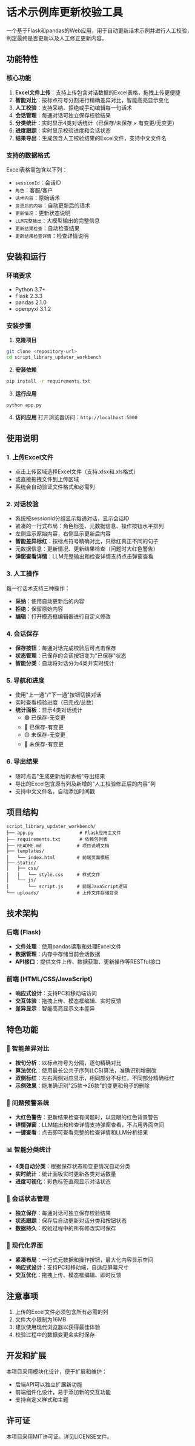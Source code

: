 # 话术示例库更新校验工具

一个基于Flask和pandas的Web应用，用于自动更新话术示例并进行人工校验，判定最终是否更新以及人工修正更新内容。

## 功能特性

### 核心功能
1. **Excel文件上传**：支持上传包含对话数据的Excel表格，拖拽上传更便捷
2. **智能对比**：按标点符号分割进行精确差异对比，智能高亮显示变化
3. **人工校验**：支持采纳、拒绝或手动编辑每一句话术
4. **会话管理**：每通对话可独立保存校验结果
5. **分类统计**：实时显示4类对话统计（已保存/未保存 × 有变更/无变更）
6. **进度跟踪**：实时显示校验进度和会话状态
7. **结果导出**：生成包含人工校验结果的Excel文件，支持中文文件名

### 支持的数据格式
Excel表格需包含以下列：
- `sessionId`：会话ID
- `角色`：客服/客户
- `话术内容`：原始话术
- `变更后的内容`：自动更新后的话术
- `更新情况`：更新状态说明
- `LLM完整输出`：大模型输出的完整信息
- `更新结果检查`：自动检查结果
- `更新结果检查详情`：检查详情说明

## 安装和运行

### 环境要求
- Python 3.7+
- Flask 2.3.3
- pandas 2.1.0
- openpyxl 3.1.2

### 安装步骤

1. **克隆项目**
```bash
git clone <repository-url>
cd script_library_updater_workbench
```

2. **安装依赖**
```bash
pip install -r requirements.txt
```

3. **运行应用**
```bash
python app.py
```

4. **访问应用**
打开浏览器访问：`http://localhost:5000`

## 使用说明

### 1. 上传Excel文件
- 点击上传区域选择Excel文件（支持.xlsx和.xls格式）
- 或直接拖拽文件到上传区域
- 系统会自动验证文件格式和必需列

### 2. 对话校验
- 系统按sessionId分组显示每通对话，显示会话ID
- 紧凑的一行式布局：角色标签、元数据信息、操作按钮水平排列
- 左侧显示原始内容，右侧显示更新后内容
- **智能差异标红**：按标点符号精确对比，只标红真正不同的句子
- 元数据信息：更新情况、更新结果检查（问题时大红色警告）
- **弹窗查看详情**：LLM完整输出和检查详情支持点击弹窗查看

### 3. 人工操作
每一行话术支持三种操作：
- **采纳**：使用自动更新后的内容
- **拒绝**：保留原始内容  
- **编辑**：打开模态框编辑器进行自定义修改

### 4. 会话保存
- **保存按钮**：每通对话完成校验后可点击保存
- **状态管理**：已保存的会话按钮变为"已保存"状态
- **智能分类**：自动将对话分为4类并实时统计

### 5. 导航和进度
- 使用"上一通"/"下一通"按钮切换对话
- 实时查看校验进度（已完成/总数）
- **统计面板**：显示4类对话统计
  - 🟢 已保存-无变更
  - 🔵 已保存-有变更  
  - 🟡 未保存-无变更
  - 🔴 未保存-有变更

### 6. 导出结果
- 随时点击"生成更新后的表格"导出结果
- 导出的Excel包含原有列及新增的"人工校验修正后的内容"列
- 支持中文文件名，自动添加时间戳

## 项目结构

```
script_library_updater_workbench/
├── app.py                 # Flask应用主文件
├── requirements.txt       # 依赖包列表
├── README.md             # 项目说明文档
├── templates/
│   └── index.html        # 前端页面模板
├── static/
│   ├── css/
│   │   └── style.css     # 样式文件
│   └── js/
│       └── script.js     # 前端JavaScript逻辑
└── uploads/              # 上传文件存储目录
```

## 技术架构

### 后端 (Flask)
- **文件处理**：使用pandas读取和处理Excel文件
- **数据管理**：内存中存储当前会话数据
- **API接口**：提供文件上传、数据获取、更新操作等RESTful接口

### 前端 (HTML/CSS/JavaScript)
- **响应式设计**：支持PC和移动端访问
- **交互体验**：拖拽上传、模态框编辑、实时反馈
- **差异显示**：智能高亮显示文本差异

## 特色功能

### 🎯 智能差异对比
- **按句分析**：以标点符号为分隔，逐句精确对比
- **算法优化**：使用最长公共子序列(LCS)算法，准确识别增删改
- **双侧标红**：左右两侧对应显示，相同部分不标红，不同部分精确标红
- **示例效果**：能准确识别"25款→26款"的变更和句子的删除

### 🔴 问题预警系统  
- **大红色警告**：更新结果检查有问题时，以显眼的红色背景警告
- **详情弹窗**：LLM输出和检查详情支持弹窗查看，不占用界面空间
- **一键查看**：点击即可查看完整的检查详情和LLM分析结果

### 📊 智能分类统计
- **4类自动分类**：根据保存状态和变更情况自动分类
- **实时统计**：统计面板实时更新各类对话数量
- **进度可视化**：彩色标签直观显示对话状态

### 💾 会话状态管理
- **独立保存**：每通对话可独立保存校验结果
- **状态跟踪**：保存后自动更新对话分类和按钮状态
- **数据持久**：校验过程中的所有修改实时保存

### 🎨 现代化界面
- **紧凑布局**：一行式元数据和操作按钮，最大化内容显示空间
- **响应式设计**：支持PC和移动端，自适应屏幕尺寸
- **交互优化**：拖拽上传、模态框编辑、即时反馈

## 注意事项

1. 上传的Excel文件必须包含所有必需的列
2. 文件大小限制为16MB
3. 建议使用现代浏览器以获得最佳体验
4. 校验过程中的数据变更会实时保存

## 开发和扩展

本项目采用模块化设计，便于扩展和维护：
- 后端API可以独立扩展新功能
- 前端组件化设计，易于添加新的交互功能
- 支持自定义样式和主题

## 许可证

本项目采用MIT许可证。详见LICENSE文件。
